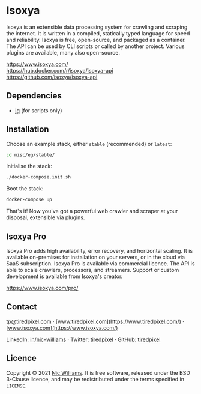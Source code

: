 # Isoxya

Isoxya is an extensible data processing system for crawling and scraping the internet. It is written in a compiled, statically typed language for speed and reliability. Isoxya is free, open-source, and packaged as a container. The API can be used by CLI scripts or called by another project. Various plugins are available, many also open-source.

https://www.isoxya.com/  
https://hub.docker.com/r/isoxya/isoxya-api  
https://github.com/isoxya/isoxya-api  


## Dependencies

- [jq](https://stedolan.github.io/jq/) (for scripts only)


## Installation

Choose an example stack, either `stable` (recommended) or `latest`:

```sh
cd misc/eg/stable/
```

Initialise the stack:

```sh
./docker-compose.init.sh
```

Boot the stack:

```sh
docker-compose up
```

That's it! Now you've got a powerful web crawler and scraper at your disposal, extensible via plugins.


## Isoxya Pro

Isoxya Pro adds high availability, error recovery, and horizontal scaling. It is available on-premises for installation on your servers, or in the cloud via SaaS subscription. Isoxya Pro is available via commercial licence. The API is able to scale crawlers, processors, and streamers. Support or custom development is available from Isoxya's creator.

https://www.isoxya.com/pro/  


## Contact

[tp@tiredpixel.com](mailto:tp@tiredpixel.com) · [www.tiredpixel.com](https://www.tiredpixel.com/) · [www.isoxya.com](https://www.isoxya.com/)

LinkedIn: [in/nic-williams](https://www.linkedin.com/in/nic-williams/) · Twitter: [tiredpixel](https://twitter.com/tiredpixel/) · GitHub: [tiredpixel](https://github.com/tiredpixel)


## Licence

Copyright © 2021 [Nic Williams](https://www.tiredpixel.com/). It is free software, released under the BSD 3-Clause licence, and may be redistributed under the terms specified in `LICENSE`.
